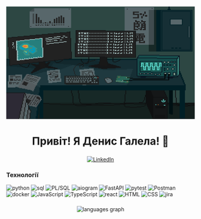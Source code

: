 <br clear="both">

<div align="center">
    <img height="300" width="600" src="assets/Laboratory 研究室.gif">
</div>

###

<h1 align="center">Привіт! Я Денис Галела! 👋 </h1>

###

<div align="center">
  <a href="https://www.linkedin.com/in/denys-halela-748611280/" target="_blank">
    <img src="https://img.shields.io/badge/LinkedIn-484ed5?style=for-the-badge&logo=LinkedIn&logoColor=black" alt="LinkedIn" />
  </a>
</div>

<h3 align="left">Технології</h3>

<div align="left">
    <img src="https://img.shields.io/badge/python-483c90?style=for-the-badge&logo=python&logoColor=0ced5e" alt="python" />
    <img src="https://img.shields.io/badge/sql-483c90?style=for-the-badge&logo=sql&logoColor=0ced5e" alt="sql" />
    <img src="https://img.shields.io/badge/PL/SQL-483c90?style=for-the-badge&logo=PL/SQL&logoColor=0ced5e" alt="PL/SQL" />
    <img src="https://img.shields.io/badge/aiogram-483c90?style=for-the-badge&logo=aiogram&logoColor=0ced5e" alt="aiogram" />
    <img src="https://img.shields.io/badge/FastAPI-483c90?style=for-the-badge&logo=FastAPI&logoColor=0ced5e" alt="FastAPI" />
    <img src="https://img.shields.io/badge/pytest-483c90?style=for-the-badge&logo=pytest&logoColor=0ced5e" alt="pytest" />
    <img src="https://img.shields.io/badge/Postman-483c90?style=for-the-badge&logo=Postman&logoColor=0ced5e" alt="Postman" />
    <img src="https://img.shields.io/badge/docker-483c90?style=for-the-badge&logo=docker&logoColor=0ced5e" alt="docker" />
    <img src="https://img.shields.io/badge/JavaScript-483c90?style=for-the-badge&logo=JavaScript&logoColor=0ced5e" alt="JavaScript" />
    <img src="https://img.shields.io/badge/TypeScript-483c90?style=for-the-badge&logo=TypeScript&logoColor=0ced5e" alt="TypeScript" />
    <img src="https://img.shields.io/badge/react-483c90?https://github-readme-stats.vercel.app/api?username=HalelaDenys&hide_title=false&hide_rank=false&show_icons=true&include_all_commits=true&count_private=true&disable_animations=false&theme=tokyonight&locale=en&hide_border=false&order=1style=for-the-badge&logo=react&logoColor=0ced5e" alt="react" />
    <img src="https://img.shields.io/badge/HTML-483c90?style=for-the-badge&logo=HTML&logoColor=0ced5e" alt="HTML" />
    <img src="https://img.shields.io/badge/CSS-483c90?style=for-the-badge&logo=HTML&logoColor=0ced5e" alt="CSS" />
    <img src="https://img.shields.io/badge/jira-483c90?style=for-the-badge&logo=jira&logoColor=0ced5e" alt="jira" />
</div>

###

<div align="center">
  <img src="https://github-readme-stats.vercel.app/api/top-langs/?username=HalelaDenys&layout=compact&theme=tokyonight&langs_count=5" height="200" alt="languages graph"  />
</div>
